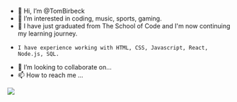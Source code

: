 - 👋 Hi, I’m @TomBirbeck
- 👀 I’m interested in coding, music, sports, gaming.
- 🌱 I have just graduated from The School of Code and I'm now continuing my learning journey.
-     I have experience working with HTML, CSS, Javascript, React, Node.js, SQL. 
- 💞️ I’m looking to collaborate on...
- 📫 How to reach me ...
<img src="https://www.codewars.com/users/TomBirbeck/badges/large"/>

<!---
TomBirbeck/TomBirbeck is a ✨ special ✨ repository because its `README.md` (this file) appears on your GitHub profile.
You can click the Preview link to take a look at your changes.
--->
